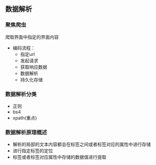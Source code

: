 ## 数据解析

### 聚焦爬虫
爬取界面中指定的界面内容
- 编码流程：
  - 指定url
  - 发起请求
  - 获取响应数据
  - 数据解析
  - 持久化存储

### 数据解析分类
- 正则
- bs4
- xpath(重点)

### 数据解析原理概述
- 解析的局部的文本内容都会在标签之间或者标签对应的属性中进行存储
- 进行指定标签的定位
- 标签或者标签对应属性中存储的数据值进行提取

